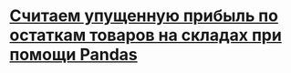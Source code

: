 # [Считаем упущенную прибыль по остаткам товаров на складах при помощи Pandas](https://github.com/shk3t/web4iks/tree/master/1)
